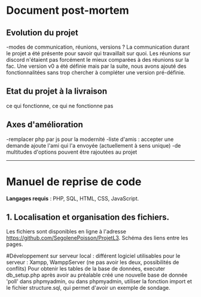 # Document post-mortem

## Evolution du projet
-modes de communication, réunions, versions ?
La communication durant le projet a été présente pour savoir qui travaillait sur quoi. Les réunions sur discord n'étaient pas forcément le mieux comparées à des réunions sur la fac.
Une version v0 a été définie mais par la suite, nous avons ajouté des fonctionnalitées sans trop chercher à compléter une version pré-définie.

## Etat du projet à la livraison
ce qui fonctionne, ce qui ne fonctionne pas

## Axes d'amélioration
-remplacer php par js pour la modernité
-liste d'amis : accepter une demande ajoute l'ami qui l'a envoyée (actuellement à sens unique)
-de multitudes d'options pouvent être rajoutées au projet

---

# Manuel de reprise de code

**Langages requis** : PHP, SQL, HTML, CSS, JavaScript.

## 1. Localisation et organisation des fichiers.
Les fichiers sont disponibles en ligne à l'adresse <https://github.com/SegolenePoisson/ProjetL3>.
Schéma des liens entre les pages.

#Développement sur serveur local : différent logiciel utilisables pour le serveur : Xampp, WamppServer (ne pas avoir les deux, possibilités de conflits)
Pour obtenir les tables de la base de données, executer db_setup.php après avoir au préalable créé une nouvelle base de donnée 'poll' dans phpmyadmin, ou dans phpmyadmin, utiliser la fonction import et le fichier structure.sql, qui permet d'avoir un exemple de sondage.
